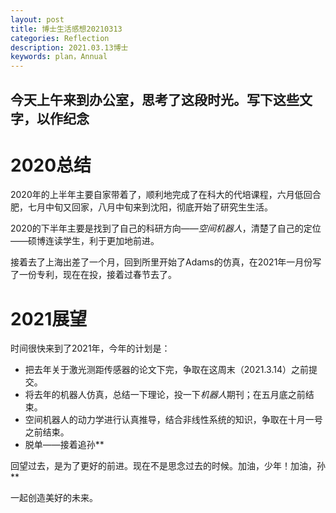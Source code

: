 ```yaml
---
layout: post
title: 博士生活感想20210313
categories: Reflection
description: 2021.03.13博士
keywords: plan，Annual
---
```

今天上午来到办公室，思考了这段时光。写下这些文字，以作纪念
---

# 2020总结
2020年的上半年主要自家带着了，顺利地完成了在科大的代培课程，六月低回合肥，七月中旬又回家，八月中旬来到沈阳，彻底开始了研究生生活。

2020的下半年主要是找到了自己的科研方向——*空间机器人*，清楚了自己的定位——硕博连读学生，利于更加地前进。

接着去了上海出差了一个月，回到所里开始了Adams的仿真，在2021年一月份写了一份专利，现在在投，接着过春节去了。

# 2021展望
时间很快来到了2021年，今年的计划是：
- 把去年关于激光测距传感器的论文下完，争取在这周末（2021.3.14）之前提交。
- 将去年的机器人仿真，总结一下理论，投一下*机器人*期刊；在五月底之前结束。
- 空间机器人的动力学进行认真推导，结合非线性系统的知识，争取在十月一号之前结束。
- 脱单——接着追孙**



回望过去，是为了更好的前进。现在不是思念过去的时候。加油，少年！加油，孙**

一起创造美好的未来。
